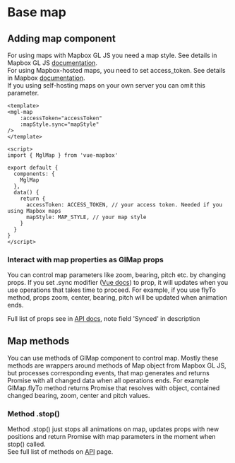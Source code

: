 # Base map
## Adding map component

For using maps with Mapbox GL JS you need a map style. See details in Mapbox GL JS [documentation](https://mapbox.com/mapbox-gl-js/style-spec).  
For using Mapbox-hosted maps, you need to set access_token. See details in Mapbox [documentation](https://mapbox.com/help/define-access-token/).  
If you using self-hosting maps on your own server you can omit this parameter.

```vue
<template>
<mgl-map
    :accessToken="accessToken"
    :mapStyle.sync="mapStyle"
/>
</template>

<script>
import { MglMap } from 'vue-mapbox'

export default {
  components: {
    MglMap
  },
  data() {
    return {
      accessToken: ACCESS_TOKEN, // your access token. Needed if you using Mapbox maps
      mapStyle: MAP_STYLE, // your map style
    }
  }
}
</script>
```

### Interact with map properties as GlMap props
You can control map parameters like zoom, bearing, pitch etc. by changing props. 
If you set .sync modifier ([Vue docs](https://vuejs.org/v2/guide/components.html#sync-Modifier)) to prop, it will updates when you use operations that takes time to proceed. For example, if you use flyTo method, props zoom, center, bearing, pitch will be updated when animation ends.
<!-- See example with flyTo:
example with flyTo -->
Full list of props see in [API docs](api/glmap.md#props), note field 'Synced' in description

## Map methods
You can use methods of GlMap component to control map.
Mostly these methods are wrappers around methods of Map object from Mapbox GL JS, but processes corresponding events, that map generates and returns Promise with all changed data when all operations ends.
For example GlMap.flyTo method returns Promise that resolves with object, contained changed bearing, zoom, center and pitch values.  
<!-- example with flyTo -->
   
### Method .stop()
   
Method .stop() just stops all animations on map, updates props with new positions and return Promise with map parameters in the moment when stop() called.  
See full list of methods on [API](api/glmap.md#methods) page.

